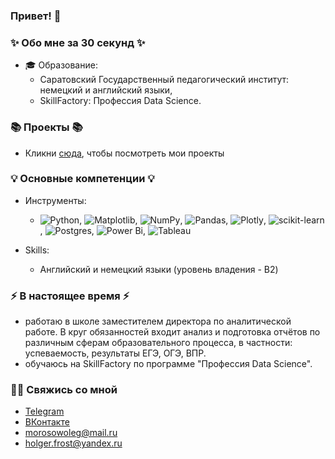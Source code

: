### Привет! 👋

### ✨ Обо мне за 30 секунд ✨ 
* 🎓 Образование:
  - Саратовский Государственный педагогический институт: немецкий и английский языки,
  - SkillFactory: Профессия Data Science.
  
### 📚 Проекты 📚

* Кликни [сюда](https://github.com/MorozovOV/morosowoleg/tree/projects), чтобы посмотреть мои проекты

### 💡 Основные компетенции 💡
- Инструменты: 
    * ![Python](https://img.shields.io/badge/python-3670A0?style=for-the-badge&logo=python&logoColor=ffdd54), ![Matplotlib](https://img.shields.io/badge/Matplotlib-%23ffffff.svg?style=for-the-badge&logo=Matplotlib&logoColor=black), ![NumPy](https://img.shields.io/badge/numpy-%23013243.svg?style=for-the-badge&logo=numpy&logoColor=white), ![Pandas](https://img.shields.io/badge/pandas-%23150458.svg?style=for-the-badge&logo=pandas&logoColor=white), ![Plotly](https://img.shields.io/badge/Plotly-%233F4F75.svg?style=for-the-badge&logo=plotly&logoColor=white), ![scikit-learn](https://img.shields.io/badge/scikit--learn-%23F7931E.svg?style=for-the-badge&logo=scikit-learn&logoColor=white), ![Postgres](https://img.shields.io/badge/postgres-%23316192.svg?style=for-the-badge&logo=postgresql&logoColor=white), ![Power Bi](https://img.shields.io/badge/power_bi-F2C811?style=for-the-badge&logo=powerbi&logoColor=black), ![Tableau](https://xmldatafeed.com/wp-content/uploads/2023/07/39.gif)

- Skills:
    * Английский и немецкий языки (уровень владения - B2) 
    

### ⚡️ В настоящее время ⚡️
- работаю в школе заместителем директора по аналитической работе. В круг обязанностей входит анализ и подготовка отчётов по различным сферам образовательного процесса, в частности: успеваемость, результаты ЕГЭ, ОГЭ, ВПР.
- обучаюсь на SkillFactory по программе "Профессия Data Science".

### 🙌🏻 Свяжись со мной
- [Telegram](https://t.me/holger_frost)
- [ВКонтакте](https://vk.com/holger_frost)
- morosowoleg@mail.ru
- holger.frost@yandex.ru
